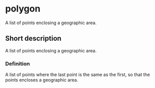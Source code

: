 # polygon

A list of points enclosing a geographic area.


## Short description

A list of points enclosing a geographic area.


### Definition

A list of points where the last point is the same as the first, so that the points encloses a geographic area.
